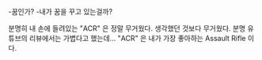 -꿈인가?
-내가 꿈을 꾸고 있는걸까?

분명히 내 손에 들려있는 "ACR" 은 정말 무거웠다.
생각했던 것보다 무거웠다. 분명 유튜브의 리뷰에서는 가볍다고 했는데...
"ACR" 은 내가 가장 좋아하는 Assault Rifle 이다. 


